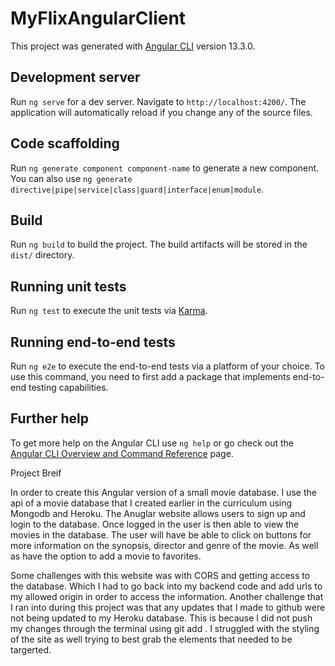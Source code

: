 # MyFlixAngularClient

This project was generated with [Angular CLI](https://github.com/angular/angular-cli) version 13.3.0.

## Development server

Run `ng serve` for a dev server. Navigate to `http://localhost:4200/`. The application will automatically reload if you change any of the source files.

## Code scaffolding

Run `ng generate component component-name` to generate a new component. You can also use `ng generate directive|pipe|service|class|guard|interface|enum|module`.

## Build

Run `ng build` to build the project. The build artifacts will be stored in the `dist/` directory.

## Running unit tests

Run `ng test` to execute the unit tests via [Karma](https://karma-runner.github.io).

## Running end-to-end tests

Run `ng e2e` to execute the end-to-end tests via a platform of your choice. To use this command, you need to first add a package that implements end-to-end testing capabilities.

## Further help

To get more help on the Angular CLI use `ng help` or go check out the [Angular CLI Overview and Command Reference](https://angular.io/cli) page.

Project Breif

In order to create this Angular version of a small movie database. I use the api of a movie database that I created earlier in the curriculum using Mongodb and Heroku. The Anuglar website allows users to sign up and login to the database. Once logged in the user is then able to view the movies in the database. The user will have be able to click on buttons for more information on the synopsis, director and genre of the movie. As well as have the option to add a movie to favorites. 

Some challenges with this website was with CORS and getting access to the database. Which I had to go back into my backend code and add urls to my allowed origin in order to access the information. Another challenge that I ran into during this project was that any updates that I made to github were not being updated to my Heroku database. This is because I did not push my changes through the terminal using git add . I struggled with the styling of the site as well trying to best grab the elements that needed to be targerted. 
